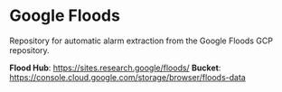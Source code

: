 # Google Floods

Repository for automatic alarm extraction from the Google Floods GCP repository.

**Flood Hub**: https://sites.research.google/floods/
**Bucket**: https://console.cloud.google.com/storage/browser/floods-data